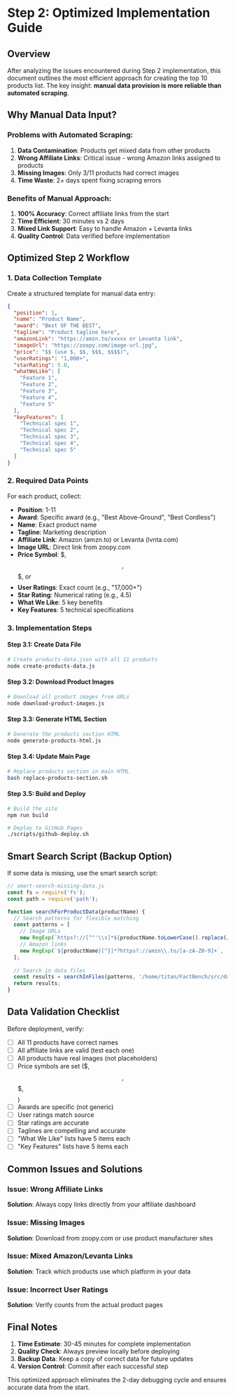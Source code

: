 # Step 2: Optimized Implementation Guide

## Overview
After analyzing the issues encountered during Step 2 implementation, this document outlines the most efficient approach for creating the top 10 products list. The key insight: **manual data provision is more reliable than automated scraping**.

## Why Manual Data Input?

### Problems with Automated Scraping:
1. **Data Contamination**: Products get mixed data from other products
2. **Wrong Affiliate Links**: Critical issue - wrong Amazon links assigned to products
3. **Missing Images**: Only 3/11 products had correct images
4. **Time Waste**: 2+ days spent fixing scraping errors

### Benefits of Manual Approach:
1. **100% Accuracy**: Correct affiliate links from the start
2. **Time Efficient**: 30 minutes vs 2 days
3. **Mixed Link Support**: Easy to handle Amazon + Levanta links
4. **Quality Control**: Data verified before implementation

## Optimized Step 2 Workflow

### 1. Data Collection Template
Create a structured template for manual data entry:

```json
{
  "position": 1,
  "name": "Product Name",
  "award": "Best OF THE BEST",
  "tagline": "Product tagline here",
  "amazonLink": "https://amzn.to/xxxxx or Levanta link",
  "imageUrl": "https://zoopy.com/image-url.jpg",
  "price": "$$ (use $, $$, $$$, $$$$)",
  "userRatings": "1,000+",
  "starRating": 5.0,
  "whatWeLike": [
    "Feature 1",
    "Feature 2",
    "Feature 3",
    "Feature 4",
    "Feature 5"
  ],
  "keyFeatures": [
    "Technical spec 1",
    "Technical spec 2",
    "Technical spec 3",
    "Technical spec 4",
    "Technical spec 5"
  ]
}
```

### 2. Required Data Points

For each product, collect:
- **Position**: 1-11
- **Award**: Specific award (e.g., "Best Above-Ground", "Best Cordless")
- **Name**: Exact product name
- **Tagline**: Marketing description
- **Affiliate Link**: Amazon (amzn.to) or Levanta (lvnta.com)
- **Image URL**: Direct link from zoopy.com
- **Price Symbol**: $, $$, $$$, or $$$$
- **User Ratings**: Exact count (e.g., "17,000+")
- **Star Rating**: Numerical rating (e.g., 4.5)
- **What We Like**: 5 key benefits
- **Key Features**: 5 technical specifications

### 3. Implementation Steps

#### Step 3.1: Create Data File
```bash
# Create products-data.json with all 11 products
node create-products-data.js
```

#### Step 3.2: Download Product Images
```bash
# Download all product images from URLs
node download-product-images.js
```

#### Step 3.3: Generate HTML Section
```bash
# Generate the products section HTML
node generate-products-html.js
```

#### Step 3.4: Update Main Page
```bash
# Replace products section in main HTML
bash replace-products-section.sh
```

#### Step 3.5: Build and Deploy
```bash
# Build the site
npm run build

# Deploy to GitHub Pages
./scripts/github-deploy.sh
```

## Smart Search Script (Backup Option)

If some data is missing, use the smart search script:

```javascript
// smart-search-missing-data.js
const fs = require('fs');
const path = require('path');

function searchForProductData(productName) {
  // Search patterns for flexible matching
  const patterns = [
    // Image URLs
    new RegExp(`https?://[^"'\\s]*${productName.toLowerCase().replace(/\s+/g, '[\\s-]*')}[^"'\\s]*\\.(?:jpg|jpeg|png|webp)`, 'gi'),
    // Amazon links
    new RegExp(`${productName}[^}]*?https?://amzn\\.to/[a-zA-Z0-9]+`, 'gi'),
  ];
  
  // Search in data files
  const results = searchInFiles(patterns, '/home/titan/FactBench/src/data/');
  return results;
}
```

## Data Validation Checklist

Before deployment, verify:
- [ ] All 11 products have correct names
- [ ] All affiliate links are valid (test each one)
- [ ] All products have real images (not placeholders)
- [ ] Price symbols are set ($, $$, $$$, $$$$)
- [ ] Awards are specific (not generic)
- [ ] User ratings match source
- [ ] Star ratings are accurate
- [ ] Taglines are compelling and accurate
- [ ] "What We Like" lists have 5 items each
- [ ] "Key Features" lists have 5 items each

## Common Issues and Solutions

### Issue: Wrong Affiliate Links
**Solution**: Always copy links directly from your affiliate dashboard

### Issue: Missing Images
**Solution**: Download from zoopy.com or use product manufacturer sites

### Issue: Mixed Amazon/Levanta Links
**Solution**: Track which products use which platform in your data

### Issue: Incorrect User Ratings
**Solution**: Verify counts from the actual product pages

## Final Notes

1. **Time Estimate**: 30-45 minutes for complete implementation
2. **Quality Check**: Always preview locally before deploying
3. **Backup Data**: Keep a copy of correct data for future updates
4. **Version Control**: Commit after each successful step

This optimized approach eliminates the 2-day debugging cycle and ensures accurate data from the start.